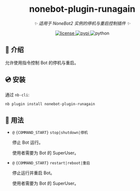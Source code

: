 <div align="center">

# nonebot-plugin-runagain

_✨ 适用于 NoneBot2 实例的停机与重启控制插件 ✨_

<a href="./LICENSE">
    <img src="https://img.shields.io/github/license/NCBM/nonebot-plugin-runagain.svg" alt="license">
</a>
<a href="https://pypi.python.org/pypi/nonebot-plugin-runagain">
    <img src="https://img.shields.io/pypi/v/nonebot-plugin-runagain.svg" alt="pypi">
</a>
<img src="https://img.shields.io/badge/python-3.9+-blue.svg" alt="python">

</div>

## 📖 介绍

允许使用指令控制 Bot 的停机与重启。

## 💿 安装

通过 `nb-cli`:

```console
nb plugin install nonebot-plugin-runagain
```

## 📖 用法

- `@` `{COMMAND_START}` `stop|shutdown|停机`

  停止 Bot 运行。

  使用者需要为 Bot 的 SuperUser。

- `@` `{COMMAND_START}` `restart|reboot|重启`

  停止运行并重启 Bot。

  使用者需要为 Bot 的 SuperUser。
